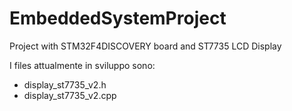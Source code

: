 # EmbeddedSystemProject
Project with STM32F4DISCOVERY board and ST7735 LCD Display

I files attualmente in sviluppo sono:
- display_st7735_v2.h
- display_st7735_v2.cpp